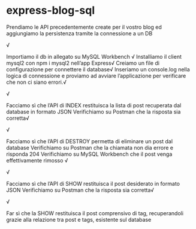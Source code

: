 # express-blog-sql

<!-- Esercizio -->
Prendiamo le API precedentemente create per il vostro blog ed aggiungiamo la persistenza tramite la connessione a un DB

<!-- Milestone 1 -->√
Importiamo il db in allegato su MySQL Workbench √
Installiamo il client mysql2 con npm i mysql2 nell’app Express√
Creiamo un file di configurazione per connettere il database√
Inseriamo un console.log nella logica di connessione e proviamo ad avviare l’applicazione per verificare che non ci siano errori.√

<!-- Milestone 2 -->√
Facciamo sì che l’API di INDEX restituisca la lista di post recuperata dal database in formato JSON
Verifichiamo su Postman che la risposta sia corretta√

<!-- Milestone 3 -->√
Facciamo sì che l’API di DESTROY permetta di eliminare un post dal database
Verifichiamo su Postman che la chiamata non dia errore e risponda 204
Verifichiamo su MySQL Workbench che il post venga effettivamente rimosso √

<!-- Milestone 4 -->√
Facciamo sì che l’API di SHOW restituisca il post desiderato in formato JSON
Verifichiamo su Postman che la risposta sia corretta√

<!-- Bonus: -->√
Far sì che la SHOW restituisca il post comprensivo di tag, recuperandoli grazie alla relazione tra post e tags, esistente sul database
